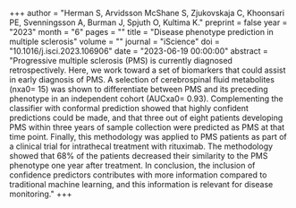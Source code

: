 +++
author = "Herman S, Arvidsson McShane S, Zjukovskaja C, Khoonsari PE, Svenningsson A, Burman J, Spjuth O, Kultima K."
preprint = false
year = "2023"
month = "6"
pages = ""
title = "Disease phenotype prediction in multiple sclerosis"
volume = ""
journal = "iScience"
doi = "10.1016/j.isci.2023.106906"
date = "2023-06-19 00:00:00"
abstract = "Progressive multiple sclerosis (PMS) is currently diagnosed retrospectively. Here, we work toward a set of biomarkers that could assist in early diagnosis of PMS. A selection of cerebrospinal fluid metabolites (nxa0= 15) was shown to differentiate between PMS and its preceding phenotype in an independent cohort (AUCxa0= 0.93). Complementing the classifier with conformal prediction showed that highly confident predictions could be made, and that three out of eight patients developing PMS within three years of sample collection were predicted as PMS at that time point. Finally, this methodology was applied to PMS patients as part of a clinical trial for intrathecal treatment with rituximab. The methodology showed that 68% of the patients decreased their similarity to the PMS phenotype one year after treatment. In conclusion, the inclusion of confidence predictors contributes with more information compared to traditional machine learning, and this information is relevant for disease monitoring."
+++

